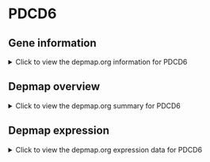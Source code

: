 <h1>PDCD6</h1>

<h2>Gene information</h2>
<details>
  <summary>Click to view the depmap.org information for PDCD6</summary>
  <iframe src="https://depmap.org/portal/gene/PDCD6?tab=about" style="border:none;width:100%;height:800px"></iframe>
</details>

<h2>Depmap overview</h2>
<details>
  <summary>Click to view the depmap.org summary for PDCD6</summary>
  <iframe src="https://depmap.org/portal/gene/PDCD6?tab=overview" style="border:none;width:100%;height:800px"></iframe>
</details>

<h2>Depmap expression</h2>
<details>
  <summary>Click to view the depmap.org expression data for PDCD6</summary>
  <iframe src="https://depmap.org/portal/gene/PDCD6?tab=characterization" style="border:none;width:100%;height:800px"></iframe>
</details>


<!--
<h2>Reactome Pathway diagram</h2>
PNAME
-->


